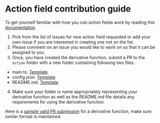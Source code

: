 # Action field contribution guide

To get yourself familiar with how you can action fields work by reading this [documentation](https://docs.rowy.io/field-types/action).

1) Pick from the list of issues for new action field requested or add your own issue if you are interested in creating one not on the list.
2) Please comment on an issue you would like to work on so that it can be assigned to you. 
3) Once, you have created the derivative function, submit a PR to the `action` folder with a new folder containing following two files:
- main.ts: [Template](https://github.com/rowyio/templates/blob/main/derivative/template/main.ts)
- config.json: [Template](https://github.com/rowyio/templates/blob/main/connector/template/config.ts)
- README.md: [Template](https://github.com/rowyio/templates/blob/main/connector/template/README.md)
4) Make sure your folder is name appropriately representing your derivative function as well as the README.md file details any requirements for using the derivative function.


Here is a [sample valid PR submission](https://github.com/rowyio/templates/pull/2/files) for a derivative function, make sure similar format is maintained.
